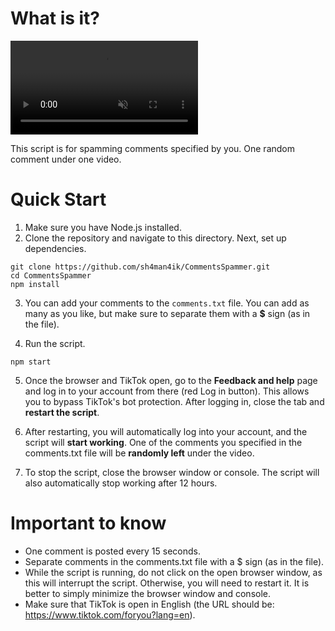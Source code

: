 # What is it?

<video src="https://github.com/user-attachments/assets/8cd33a48-5d3f-4c42-8315-97553d158f10" autoplay muted loop><video>


This script is for spamming comments specified by you. One random comment under one video.

# Quick Start

1. Make sure you have Node.js installed.
2. Clone the repository and navigate to this directory. Next, set up dependencies.

```
git clone https://github.com/sh4man4ik/CommentsSpammer.git
cd CommentsSpammer
npm install
```

3. You can add your comments to the `comments.txt` file. You can add as many as you like, but make sure to separate them
   with a **$** sign (as in the file).

4. Run the script.

```
npm start
```

5. Once the browser and TikTok open, go to the **Feedback and help** page and log in to your account from there (red Log
   in button). This allows you to bypass TikTok's bot protection. After logging in, close the tab and **restart the
   script**.

6. After restarting, you will automatically log into your account, and the script will **start working**. One of the
   comments you specified in the comments.txt file will be **randomly left** under the video.
7. To stop the script, close the browser window or console. The script will also automatically stop working after 12
   hours.

# Important to know

- One comment is posted every 15 seconds.
- Separate comments in the comments.txt file with a $ sign (as in the file).
- While the script is running, do not click on the open browser window, as this will interrupt the script. Otherwise,
  you will need to restart it. It is better to simply minimize the browser window and console.
- Make sure that TikTok is open in English (the URL should be: https://www.tiktok.com/foryou?lang=en).
